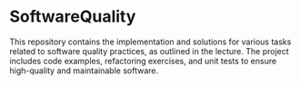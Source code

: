 # SoftwareQuality
This repository contains the implementation and solutions for various tasks related to software quality practices, as outlined in the lecture. The project includes code examples, refactoring exercises, and unit tests to ensure high-quality and maintainable software.
